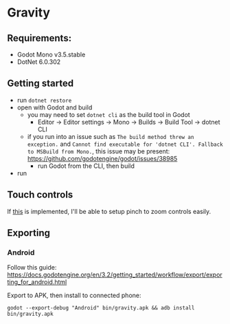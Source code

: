 # Gravity

## Requirements:

- Godot Mono v3.5.stable
- DotNet 6.0.302

## Getting started

- run `dotnet restore`
- open with Godot and build
    - you may need to set `dotnet cli` as the build tool in Godot
        - Editor -> Editor settings -> Mono -> Builds -> Build Tool -> dotnet CLI
    - if you run into an issue such as `The build method threw an exception.` and `Cannot find executable for 'dotnet CLI'. Fallback to MSBuild from Mono.`, this issue may be present: https://github.com/godotengine/godot/issues/38985
        - run Godot from the CLI, then build
- run

## Touch controls

If [this](https://github.com/godotengine/godot/pull/36953) is implemented, I'll be able to setup pinch to zoom controls easily.

## Exporting

### Android

Follow this guide: https://docs.godotengine.org/en/3.2/getting_started/workflow/export/exporting_for_android.html

Export to APK, then install to connected phone:

```
godot --export-debug "Android" bin/gravity.apk && adb install bin/gravity.apk
```

